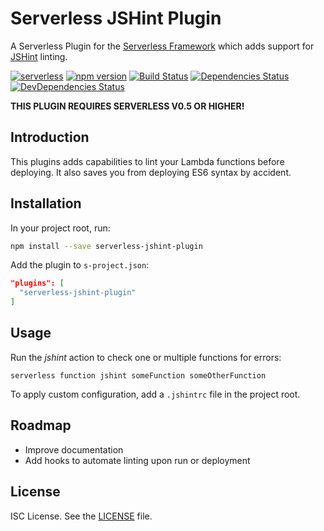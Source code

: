 # Serverless JSHint Plugin

A Serverless Plugin for the [Serverless Framework](http://www.serverless.com) which
adds support for [JSHint](http://jshint.com/) linting.

[![serverless](http://public.serverless.com/badges/v3.svg)](http://www.serverless.com)
[![npm version](https://badge.fury.io/js/serverless-jshint-plugin.svg)](https://badge.fury.io/js/serverless-jshint-plugin)
[![Build Status](https://travis-ci.org/joostfarla/serverless-jshint-plugin.svg?branch=develop)](https://travis-ci.org/joostfarla/serverless-jshint-plugin)
[![Dependencies Status](https://david-dm.org/joostfarla/serverless-jshint-plugin.svg)](https://david-dm.org/joostfarla/serverless-jshint-plugin)
[![DevDependencies Status](https://david-dm.org/joostfarla/serverless-jshint-plugin/dev-status.svg)](https://david-dm.org/joostfarla/serverless-jshint-plugin#info=devDependencies)

**THIS PLUGIN REQUIRES SERVERLESS V0.5 OR HIGHER!**

## Introduction

This plugins adds capabilities to lint your Lambda functions before deploying. It also
saves you from deploying ES6 syntax by accident.

## Installation

In your project root, run:

```bash
npm install --save serverless-jshint-plugin
```

Add the plugin to `s-project.json`:

```json
"plugins": [
  "serverless-jshint-plugin"
]
```

## Usage

Run the *jshint* action to check one or multiple functions for errors:

```
serverless function jshint someFunction someOtherFunction
```

To apply custom configuration, add a `.jshintrc` file in the project root.

## Roadmap

* Improve documentation
* Add hooks to automate linting upon run or deployment

## License

ISC License. See the [LICENSE](LICENSE) file.
